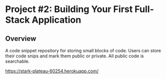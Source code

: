 # Project #2: Building Your First Full-Stack Application

## Overview

A code snippet repository for storing small blocks of code.  Users can store their code snips and mark them public or private.  All public code is searchable.

https://stark-plateau-60254.herokuapp.com/
